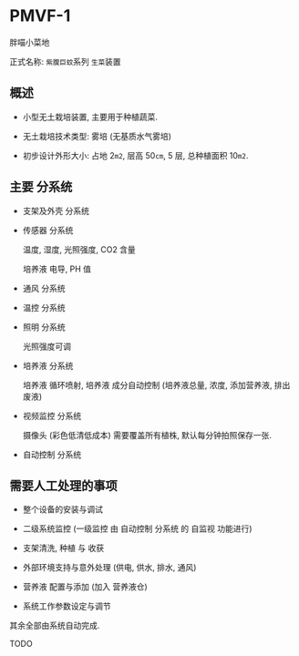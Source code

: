 # PMVF-1
胖喵小菜地

正式名称: `紫腹巨蚊`系列 `生菜`装置


## 概述

+ 小型无土栽培装置, 主要用于种植蔬菜.

+ 无土栽培技术类型: 雾培 (无基质水气雾培)

+ 初步设计外形大小: 占地 2`m2`, 层高 50`cm`, 5 层,
  总种植面积 10`m2`.


## 主要 分系统

+ 支架及外壳 分系统

+ 传感器 分系统

  温度, 湿度, 光照强度, CO2 含量

  培养液 电导, PH 值

+ 通风 分系统

+ 温控 分系统

+ 照明 分系统

  光照强度可调

+ 培养液 分系统

  培养液 循环喷射, 培养液 成分自动控制
  (培养液总量, 浓度, 添加营养液, 排出废液)

+ 视频监控 分系统

  摄像头 (彩色低清低成本) 需要覆盖所有植株,
  默认每分钟拍照保存一张.

+ 自动控制 分系统


## 需要人工处理的事项

+ 整个设备的安装与调试

+ 二级系统监控 (一级监控 由 自动控制 分系统 的 自监视 功能进行)

+ 支架清洗, 种植 与 收获

+ 外部环境支持与意外处理 (供电, 供水, 排水, 通风)

+ 营养液 配置与添加 (加入 营养液仓)

+ 系统工作参数设定与调节

其余全部由系统自动完成.


TODO
